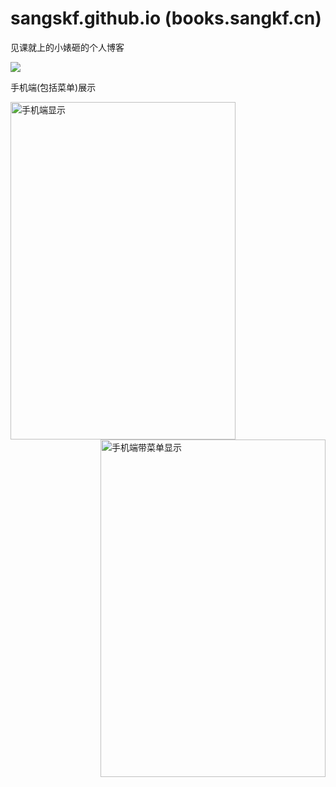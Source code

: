 # sangskf.github.io (books.sangkf.cn)

见课就上的小婊砸的个人博客


![](http://image.sangkf.cn/15509759882606.jpg)

手机端(包括菜单)展示

<img src="http://image.sangkf.cn/15509762885632.jpg" width="360" height="540" align=left alt="手机端显示">

<img src="http://image.sangkf.cn/15509763598970.jpg" width="360" height="540" align=right alt="手机端带菜单显示">
